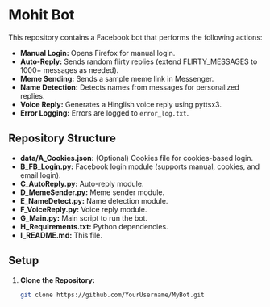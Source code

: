 # Mohit Bot

This repository contains a Facebook bot that performs the following actions:
- **Manual Login:** Opens Firefox for manual login.
- **Auto-Reply:** Sends random flirty replies (extend FLIRTY_MESSAGES to 1000+ messages as needed).
- **Meme Sending:** Sends a sample meme link in Messenger.
- **Name Detection:** Detects names from messages for personalized replies.
- **Voice Reply:** Generates a Hinglish voice reply using pyttsx3.
- **Error Logging:** Errors are logged to `error_log.txt`.

## Repository Structure

- **data/A_Cookies.json:** (Optional) Cookies file for cookies-based login.
- **B_FB_Login.py:** Facebook login module (supports manual, cookies, and email login).
- **C_AutoReply.py:** Auto-reply module.
- **D_MemeSender.py:** Meme sender module.
- **E_NameDetect.py:** Name detection module.
- **F_VoiceReply.py:** Voice reply module.
- **G_Main.py:** Main script to run the bot.
- **H_Requirements.txt:** Python dependencies.
- **I_README.md:** This file.

## Setup

1. **Clone the Repository:**
   ```sh
   git clone https://github.com/YourUsername/MyBot.git
